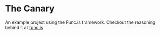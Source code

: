 The Canary
=========

An example project using the Func.is framework.  Checkout the reasoning behind it at [func.is](http://func.is/examples/#the_canary)
